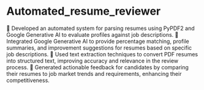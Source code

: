 # Automated_resume_reviewer

	Developed an automated system for parsing resumes using PyPDF2 and Google Generative AI to evaluate profiles against job descriptions.
	Integrated Google Generative AI to provide percentage matching, profile summaries, and improvement suggestions for resumes based on specific job descriptions.
	Used text extraction techniques to convert PDF resumes into structured text, improving accuracy and relevance in the review process.
	Generated actionable feedback for candidates by comparing their resumes to job market trends and requirements, enhancing their competitiveness.
